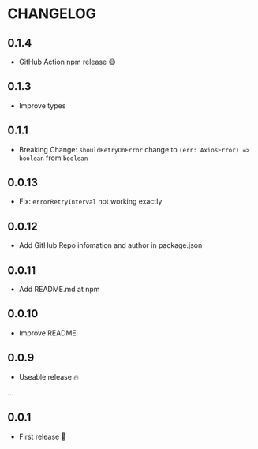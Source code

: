 # CHANGELOG

## 0.1.4

- GitHub Action npm release 😄

## 0.1.3

- Improve types

## 0.1.1

- Breaking Change: `shouldRetryOnError` change to `(err: AxiosError) => boolean` from `boolean`

## 0.0.13

- Fix: `errorRetryInterval` not working exactly

## 0.0.12

- Add GitHub Repo infomation and author in package.json

## 0.0.11

- Add README.md at npm

## 0.0.10

- Improve README

## 0.0.9

- Useable release 🔥

...

## 0.0.1

- First release 🎉
